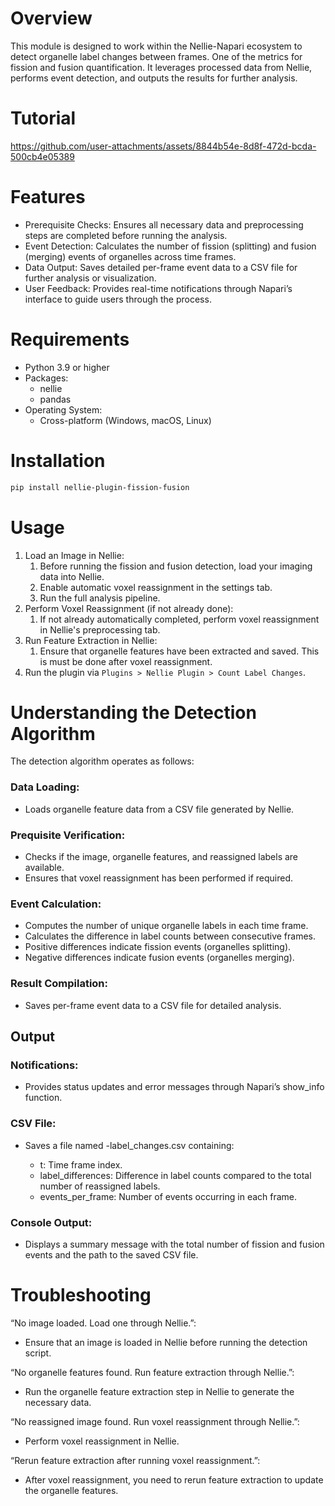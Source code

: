 # Overview

This module is designed to work within the Nellie-Napari ecosystem to detect organelle label changes between frames. One of the metrics for fission and fusion quantification. It leverages processed data from Nellie, performs event detection, and outputs the results for further analysis.

# Tutorial

https://github.com/user-attachments/assets/8844b54e-8d8f-472d-bcda-500cb4e05389

# Features

- Prerequisite Checks: Ensures all necessary data and preprocessing steps are completed before running the analysis. 
- Event Detection: Calculates the number of fission (splitting) and fusion (merging) events of organelles across time frames. 
- Data Output: Saves detailed per-frame event data to a CSV file for further analysis or visualization. 
- User Feedback: Provides real-time notifications through Napari’s interface to guide users through the process.

# Requirements 
- Python 3.9 or higher 
- Packages:
  - nellie
  - pandas
- Operating System: 
  - Cross-platform (Windows, macOS, Linux)

# Installation
```bash
pip install nellie-plugin-fission-fusion
```

# Usage

1. Load an Image in Nellie:
   1. Before running the fission and fusion detection, load your imaging data into Nellie.
   2. Enable automatic voxel reassignment in the settings tab.
   3. Run the full analysis pipeline. 
2. Perform Voxel Reassignment (if not already done):
   1. If not already automatically completed, perform voxel reassignment in Nellie's preprocessing tab.
3. Run Feature Extraction in Nellie:
   1. Ensure that organelle features have been extracted and saved. This is must be done after voxel reassignment.
4. Run the plugin via `Plugins > Nellie Plugin > Count Label Changes`.

# Understanding the Detection Algorithm

The detection algorithm operates as follows:

### Data Loading:
- Loads organelle feature data from a CSV file generated by Nellie.

### Prequisite Verification:
- Checks if the image, organelle features, and reassigned labels are available. 
- Ensures that voxel reassignment has been performed if required.

### Event Calculation:
- Computes the number of unique organelle labels in each time frame.
- Calculates the difference in label counts between consecutive frames.
- Positive differences indicate fission events (organelles splitting).
- Negative differences indicate fusion events (organelles merging).

### Result Compilation:
- Saves per-frame event data to a CSV file for detailed analysis.

## Output

### Notifications:
- Provides status updates and error messages through Napari’s show_info function.

### CSV File:
- Saves a file named <filename>-label_changes.csv containing:
  - t: Time frame index.
  - label_differences: Difference in label counts compared to the total number of reassigned labels.
  - events_per_frame: Number of events occurring in each frame.

### Console Output:
- Displays a summary message with the total number of fission and fusion events and the path to the saved CSV file.

# Troubleshooting

“No image loaded. Load one through Nellie.”:
- Ensure that an image is loaded in Nellie before running the detection script.

“No organelle features found. Run feature extraction through Nellie.”:
- Run the organelle feature extraction step in Nellie to generate the necessary data.

“No reassigned image found. Run voxel reassignment through Nellie.”:
- Perform voxel reassignment in Nellie.

“Rerun feature extraction after running voxel reassignment.”:
- After voxel reassignment, you need to rerun feature extraction to update the organelle features.
